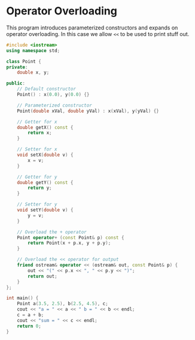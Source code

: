 # Operator Overloading

This program introduces parameterized constructors and expands on operator overloading. In this case we allow `<<` to be used to print stuff out.

```cpp
#include <iostream>
using namespace std;

class Point {
private:
    double x, y;

public:
    // Default constructor
    Point() : x(0.0), y(0.0) {}

    // Parameterized constructor
    Point(double xVal, double yVal) : x(xVal), y(yVal) {}

    // Getter for x
    double getX() const {
        return x;
    }

    // Setter for x
    void setX(double v) {
        x = v;
    }

    // Getter for y
    double getY() const {
        return y;
    }

    // Setter for y
    void setY(double v) {
        y = v;
    }

    // Overload the + operator
    Point operator+ (const Point& p) const {
        return Point(x + p.x, y + p.y);
    }

    // Overload the << operator for output
    friend ostream& operator << (ostream& out, const Point& p) {
        out << "(" << p.x << ", " << p.y << ")";
        return out;
    }
};

int main() {
    Point a(3.5, 2.5), b(2.5, 4.5), c;
    cout << "a = " << a << " b = " << b << endl;
    c = a + b;
    cout << "sum = " << c << endl;
    return 0;
}
```
